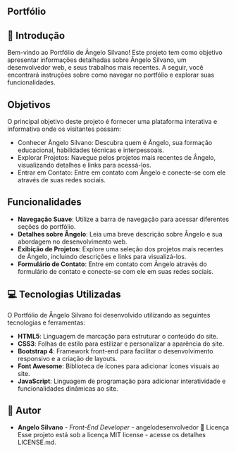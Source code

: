 ## Portfólio 

## 📌 Introdução
Bem-vindo ao Portfólio de Ângelo Silvano! Este projeto tem como objetivo apresentar informações detalhadas sobre Ângelo Silvano, um desenvolvedor web, e seus trabalhos mais recentes. A seguir, você encontrará instruções sobre como navegar no portfólio e explorar suas funcionalidades.

## Objetivos
O principal objetivo deste projeto é fornecer uma plataforma interativa e informativa onde os visitantes possam:

* Conhecer Ângelo Silvano: Descubra quem é Ângelo, sua formação educacional, habilidades técnicas e interpessoais.
* Explorar Projetos: Navegue pelos projetos mais recentes de Ângelo, visualizando detalhes e links para acessá-los.
* Entrar em Contato: Entre em contato com Ângelo e conecte-se com ele através de suas redes sociais.

## Funcionalidades

* **Navegação Suave**: Utilize a barra de navegação para acessar diferentes seções do portfólio.
* **Detalhes sobre Ângelo**: Leia uma breve descrição sobre Ângelo e sua abordagem no desenvolvimento web.
* **Exibição de Projetos**: Explore uma seleção dos projetos mais recentes de Ângelo, incluindo descrições e links para visualizá-los.
* **Formulário de Contato**: Entre em contato com Ângelo através do formulário de contato e conecte-se com ele em suas redes sociais.

## 💻 Tecnologias Utilizadas
O Portfólio de Ângelo Silvano foi desenvolvido utilizando as seguintes tecnologias e ferramentas:

* **HTML5**: Linguagem de marcação para estruturar o conteúdo do site.
* **CSS3**: Folhas de estilo para estilizar e personalizar a aparência do site.
* **Bootstrap 4**: Framework front-end para facilitar o desenvolvimento responsivo e a criação de layouts.
* **Font Awesome**: Biblioteca de ícones para adicionar ícones visuais ao site.
* **JavaScript**: Linguagem de programação para adicionar interatividade e funcionalidades dinâmicas ao site.
  
## 👷 Autor
* **Angelo Silvano** - *Front-End Developer* - angelodesenvolvedor
📄 Licença
Esse projeto está sob a licença MIT license - acesse os detalhes LICENSE.md.

